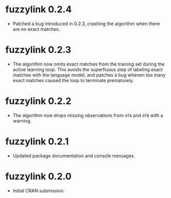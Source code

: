 # fuzzylink 0.2.4

* Patched a bug introduced in 0.2.3, crashing the algorithm when there are no exact matches.

# fuzzylink 0.2.3

* The algorithm now omits exact matches from the training set during the active learning loop. This avoids the superfluous step of labeling exact matches with the language model, and patches a bug wherein too many exact matches caused the loop to terminate prematurely.

# fuzzylink 0.2.2

* The algorithm now drops missing observations from `dfA` and `dfB` with a warning.

# fuzzylink 0.2.1

* Updated package documentation and console messages. 

# fuzzylink 0.2.0

* Initial CRAN submission.
